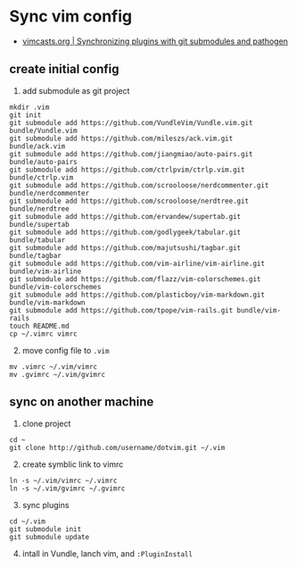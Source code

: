 # Sync vim config

- [vimcasts.org | Synchronizing plugins with git submodules and pathogen](http://vimcasts.org/episodes/synchronizing-plugins-with-git-submodules-and-pathogen/)

## create initial config
1. add submodule as git project
```
mkdir .vim
git init
git submodule add https://github.com/VundleVim/Vundle.vim.git bundle/Vundle.vim
git submodule add https://github.com/mileszs/ack.vim.git bundle/ack.vim
git submodule add https://github.com/jiangmiao/auto-pairs.git bundle/auto-pairs
git submodule add https://github.com/ctrlpvim/ctrlp.vim.git bundle/ctrlp.vim
git submodule add https://github.com/scrooloose/nerdcommenter.git bundle/nerdcommenter
git submodule add https://github.com/scrooloose/nerdtree.git bundle/nerdtree
git submodule add https://github.com/ervandew/supertab.git bundle/supertab
git submodule add https://github.com/godlygeek/tabular.git bundle/tabular
git submodule add https://github.com/majutsushi/tagbar.git bundle/tagbar
git submodule add https://github.com/vim-airline/vim-airline.git bundle/vim-airline
git submodule add https://github.com/flazz/vim-colorschemes.git bundle/vim-colorschemes
git submodule add https://github.com/plasticboy/vim-markdown.git bundle/vim-markdown
git submodule add https://github.com/tpope/vim-rails.git bundle/vim-rails
touch README.md
cp ~/.vimrc vimrc
```

2. move config file to `.vim`
```
mv .vimrc ~/.vim/vimrc
mv .gvimrc ~/.vim/gvimrc
```

## sync on another machine

1. clone project
```
cd ~
git clone http://github.com/username/dotvim.git ~/.vim
```

2. create symblic link to vimrc
```shell
ln -s ~/.vim/vimrc ~/.vimrc
ln -s ~/.vim/gvimrc ~/.gvimrc
```

3. sync plugins
```
cd ~/.vim
git submodule init
git submodule update
```

4. intall in Vundle, lanch vim, and `:PluginInstall`

